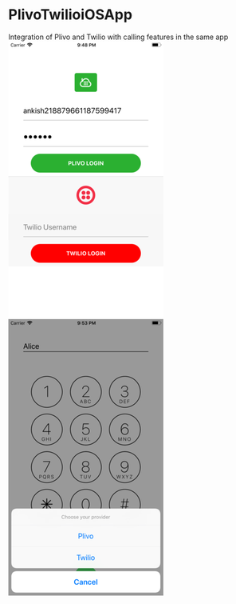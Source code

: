 # PlivoTwilioiOSApp
Integration of Plivo and Twilio with calling features in the same app
![Login](https://github.com/Ankish/PlivoTwilioiOSApp/blob/master/Images/Login.png)
![DialPad](https://github.com/Ankish/PlivoTwilioiOSApp/blob/master/Images/Provider.png)
